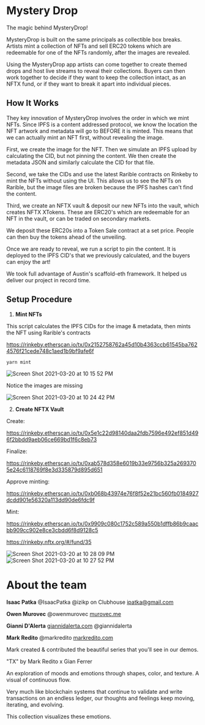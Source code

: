 # Mystery Drop

The magic behind MysteryDrop!

MysteryDrop is built on the same principals as collectible box breaks. Artists mint a collection of NFTs and sell ERC20 tokens which are redeemable for one of the NFTs randomly, after the images are revealed.

Using the MysteryDrop app artists can come together to create themed drops and host live streams to reveal their collections. Buyers can then work together to decide if they want to keep the collection intact, as an NFTX fund, or if they want to break it apart into individual pieces.

## How It Works

They key innovation of MysteryDrop involves the order in which we mint NFTs. Since IPFS is a content addressed protocol, we know the location the NFT artwork and metadata will go to BEFORE it is minted. This means that we can actually mint an NFT first, without revealing the image.

First, we create the image for the NFT. Then we simulate an IPFS upload by calculating the CID, but not pinning the content. We then create the metadata JSON and similarly calculate the CID for that file.

Second, we take the CIDs and use the latest Rarible contracts on Rinkeby to mint the NFTs without using the UI. This allows us to see the NFTs on Rarible, but the image files are broken because the IPFS hashes can't find the content.

Third, we create an NFTX vault & deposit our new NFTs into the vault, which creates NFTX XTokens. These are ERC20's which are redeemable for an NFT in the vault, or can be traded on secondary markets.

We deposit these ERC20s into a Token Sale contract at a set price. People can then buy the tokens ahead of the unveiling.

Once we are ready to reveal, we run a script to pin the content. It is deployed to the IPFS CID's that we previously calculated, and the buyers can enjoy the art!

We took full advantage of Austin's scaffold-eth framework. It helped us deliver our project in record time.

## Setup Procedure

1. **Mint NFTs**

This script calculates the IPFS CIDs for the image & metadata, then mints the NFT using Rarible's contracts

https://rinkeby.etherscan.io/tx/0x2152758762a45d10b4363ccb61545ba7624576f21cede748c1aed1b9bf9afe6f

`yarn mint`

![Screen Shot 2021-03-20 at 10 15 52 PM](https://user-images.githubusercontent.com/4401444/111891503-ef3b3a00-89c9-11eb-9113-7e07f7552f51.png)


Notice the images are missing

![Screen Shot 2021-03-20 at 10 24 42 PM](https://user-images.githubusercontent.com/4401444/111891693-1ba38600-89cb-11eb-89ba-70cd7c359b07.png)



2. **Create NFTX Vault**

Create:

https://rinkeby.etherscan.io/tx/0x5e1c22d98140daa2fdb7596e492ef851d496f2bbdd9aeb06ce669bd1f6c8eb73

Finalize:

https://rinkeby.etherscan.io/tx/0xab578d358e6019b33e9756b325a2693705e24c6118769f8e3d335879d895d651

Approve minting:

https://rinkeby.etherscan.io/tx/0xb068b43974e76f8f52e21bc560fb0184927dcdd901e56320a113dd90de6fdc9f

Mint:

https://rinkeby.etherscan.io/tx/0x9909c080c1752c589a550b1dffb86b9caacbb909cc902e8ce3cbdd6f8d9128c5

https://rinkeby.nftx.org/#/fund/35

![Screen Shot 2021-03-20 at 10 28 09 PM](https://user-images.githubusercontent.com/4401444/111891759-9371b080-89cb-11eb-9aca-8ae1e500d605.png)
![Screen Shot 2021-03-20 at 10 27 52 PM](https://user-images.githubusercontent.com/4401444/111891760-9371b080-89cb-11eb-8c27-da24245fe504.png)



# About the team
**Isaac Patka**
@IsaacPatka
@izikp on Clubhouse
ipatka@gmail.com

**Owen Murovec**
@owenmurovec
[murovec.me](http://murovec.me/)

**Gianni D'Alerta**
[giannidalerta.com](http://giannidalerta.com/)
@giannidalerta

**Mark Redito**
@markredito
[markredito.com](http://markredito.com/)

Mark created & contributed the beautiful series that you'll see in our demos.

"TX" by Mark Redito x Gian Ferrer

An exploration of moods and emotions through shapes, color, and texture. A visual of continuous flow. 

Very much like blockchain systems that continue to validate and write transactions on an endless ledger, our thoughts and feelings keep moving, iterating, and evolving.

This collection visualizes these emotions.
